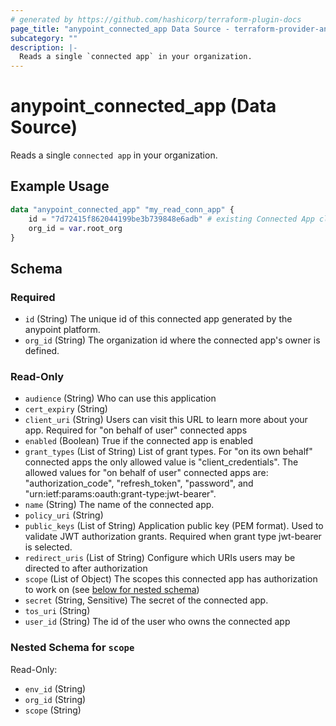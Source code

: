 ```yaml
---
# generated by https://github.com/hashicorp/terraform-plugin-docs
page_title: "anypoint_connected_app Data Source - terraform-provider-anypoint"
subcategory: ""
description: |-
  Reads a single `connected app` in your organization.
---
```


# anypoint_connected_app (Data Source)

Reads a single `connected app` in your organization.

## Example Usage

```terraform
data "anypoint_connected_app" "my_read_conn_app" {
    id = "7d72415f862044199be3b739848e6adb" # existing Connected App client id
    org_id = var.root_org
}
```

<!-- schema generated by tfplugindocs -->
## Schema

### Required

- `id` (String) The unique id of this connected app generated by the anypoint platform.
- `org_id` (String) The organization id where the connected app's owner is defined.

### Read-Only

- `audience` (String) Who can use this application
- `cert_expiry` (String)
- `client_uri` (String) Users can visit this URL to learn more about your app. Required for "on behalf of user" 
				connected apps
- `enabled` (Boolean) True if the connected app is enabled
- `grant_types` (List of String) List of grant types. For "on its own behalf" connected apps the only allowed value is "client_credentials". 
				The allowed values for "on behalf of user" connected apps are: "authorization_code", "refresh_token",
				"password", and "urn:ietf:params:oauth:grant-type:jwt-bearer".
- `name` (String) The name of the connected app.
- `policy_uri` (String)
- `public_keys` (List of String) Application public key (PEM format). Used to validate JWT authorization grants.
				Required when grant type jwt-bearer is selected.
- `redirect_uris` (List of String) Configure which URIs users may be directed to after authorization
- `scope` (List of Object) The scopes this connected app has authorization to work on (see [below for nested schema](#nestedatt--scope))
- `secret` (String, Sensitive) The secret of the connected app.
- `tos_uri` (String)
- `user_id` (String) The id of the user who owns the connected app

<a id="nestedatt--scope"></a>
### Nested Schema for `scope`

Read-Only:

- `env_id` (String)
- `org_id` (String)
- `scope` (String)


